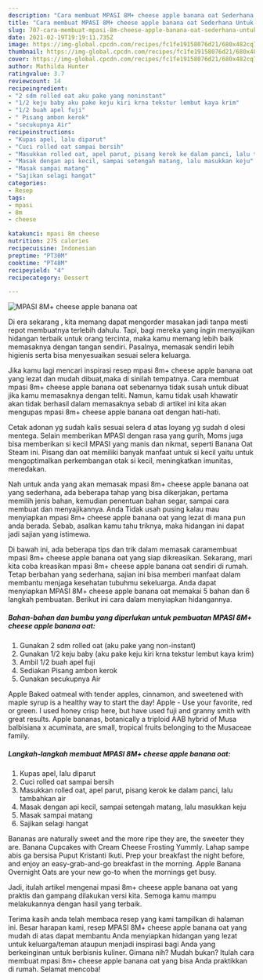 ```yaml
---
description: "Cara membuat MPASI 8M+ cheese apple banana oat Sederhana Untuk Jualan"
title: "Cara membuat MPASI 8M+ cheese apple banana oat Sederhana Untuk Jualan"
slug: 707-cara-membuat-mpasi-8m-cheese-apple-banana-oat-sederhana-untuk-jualan
date: 2021-02-19T19:19:11.735Z
image: https://img-global.cpcdn.com/recipes/fc1fe19158076d21/680x482cq70/mpasi-8m-cheese-apple-banana-oat-foto-resep-utama.jpg
thumbnail: https://img-global.cpcdn.com/recipes/fc1fe19158076d21/680x482cq70/mpasi-8m-cheese-apple-banana-oat-foto-resep-utama.jpg
cover: https://img-global.cpcdn.com/recipes/fc1fe19158076d21/680x482cq70/mpasi-8m-cheese-apple-banana-oat-foto-resep-utama.jpg
author: Mathilda Hunter
ratingvalue: 3.7
reviewcount: 14
recipeingredient:
- "2 sdm rolled oat aku pake yang noninstant"
- "1/2 keju baby aku pake keju kiri krna tekstur lembut kaya krim"
- "1/2 buah apel fuji"
- " Pisang ambon kerok"
- "secukupnya Air"
recipeinstructions:
- "Kupas apel, lalu diparut"
- "Cuci rolled oat sampai bersih"
- "Masukkan rolled oat, apel parut, pisang kerok ke dalam panci, lalu tambahkan air"
- "Masak dengan api kecil, sampai setengah matang, lalu masukkan keju"
- "Masak sampai matang"
- "Sajikan selagi hangat"
categories:
- Resep
tags:
- mpasi
- 8m
- cheese

katakunci: mpasi 8m cheese 
nutrition: 275 calories
recipecuisine: Indonesian
preptime: "PT30M"
cooktime: "PT48M"
recipeyield: "4"
recipecategory: Dessert

---
```



![MPASI 8M+ cheese apple banana oat](https://img-global.cpcdn.com/recipes/fc1fe19158076d21/680x482cq70/mpasi-8m-cheese-apple-banana-oat-foto-resep-utama.jpg)

Di era  sekarang , kita memang dapat mengorder masakan jadi tanpa mesti repot membuatnya terlebih dahulu. Tapi, bagi mereka yang ingin menyajikan hidangan terbaik untuk orang tercinta, maka kamu memang lebih baik memasaknya dengan tangan sendiri. Pasalnya, memasak sendiri lebih higienis serta bisa menyesuaikan sesuai selera keluarga.

Jika kamu lagi mencari inspirasi resep mpasi 8m+ cheese apple banana oat yang lezat dan mudah dibuat,maka di sinilah tempatnya. Cara membuat mpasi 8m+ cheese apple banana oat  sebenarnya tidak susah untuk dibuat jika kamu memasaknya dengan teliti. Namun, kamu tidak usah khawatir akan tidak berhasil dalam memasaknya 
sebab di artikel ini kita akan mengupas mpasi 8m+ cheese apple banana oat dengan hati-hati.  

Cetak adonan yg sudah kalis sesuai selera d atas loyang yg sudah d olesi mentega. Selain memberikan MPASI dengan rasa yang gurih, Moms juga bisa memberikan si kecil MPASI yang manis dan nikmat, seperti Banana Oat Steam ini. Pisang dan oat memiliki banyak manfaat untuk si kecil yaitu untuk mengoptimalkan perkembangan otak si kecil, meningkatkan imunitas, meredakan.

Nah untuk anda yang akan memasak mpasi 8m+ cheese apple banana oat yang sederhana, ada beberapa tahap yang bisa dikerjakan, pertama memilih jenis bahan, kemudian penentuan bahan segar, sampai cara membuat dan menyajikannya. Anda Tidak usah pusing kalau mau menyiapkan mpasi 8m+ cheese apple banana oat yang lezat di mana pun anda berada. Sebab, asalkan kamu  tahu triknya, maka hidangan ini dapat jadi sajian yang istimewa.

Di bawah ini, ada beberapa tips dan trik dalam memasak caramembuat mpasi 8m+ cheese apple banana oat yang siap dikreasikan. Sekarang, mari kita coba kreasikan mpasi 8m+ cheese apple banana oat sendiri di rumah. Tetap berbahan yang sederhana, sajian ini bisa memberi manfaat dalam membantu menjaga kesehatan tubuhmu sekeluarga. Anda dapat menyiapkan MPASI 8M+ cheese apple banana oat memakai 5 bahan dan 6 langkah pembuatan. Berikut ini cara dalam menyiapkan hidangannya.

<!--inarticleads1-->

##### Bahan-bahan dan bumbu yang diperlukan untuk pembuatan MPASI 8M+ cheese apple banana oat:

1. Gunakan 2 sdm rolled oat (aku pake yang non-instant)
1. Gunakan 1/2 keju baby (aku pake keju kiri krna tekstur lembut kaya krim)
1. Ambil 1/2 buah apel fuji
1. Sediakan  Pisang ambon kerok
1. Gunakan secukupnya Air


Apple Baked oatmeal with tender apples, cinnamon, and sweetened with maple syrup is a healthy way to start the day! Apple - Use your favorite, red or green. I used honey crisp here, but have used fuji and granny smith with great results. Apple bananas, botanically a triploid AAB hybrid of Musa balbisiana x acuminata, are small, tropical fruits belonging to the Musaceae family. 

<!--inarticleads2-->

##### Langkah-langkah membuat MPASI 8M+ cheese apple banana oat:

1. Kupas apel, lalu diparut
1. Cuci rolled oat sampai bersih
1. Masukkan rolled oat, apel parut, pisang kerok ke dalam panci, lalu tambahkan air
1. Masak dengan api kecil, sampai setengah matang, lalu masukkan keju
1. Masak sampai matang
1. Sajikan selagi hangat


Bananas are naturally sweet and the more ripe they are, the sweeter they are. Banana Cupcakes with Cream Cheese Frosting Yummly. Lahap sampe abis ga bersisa Puput Kristanti Ikuti. Prep your breakfast the night before, and enjoy an easy-grab-and-go breakfast in the morning. Apple Banana Overnight Oats are your new go-to when the mornings get busy. 

Jadi, itulah artikel mengenai  mpasi 8m+ cheese apple banana oat  yang praktis dan gampang dilakukan versi kita. Semoga kamu mampu melakukannya dengan hasil yang terbaik. 

Terima kasih anda telah membaca resep yang kami tampilkan di halaman ini. Besar harapan kami, resep  MPASI 8M+ cheese apple banana oat yang mudah di atas dapat membantu Anda menyiapkan hidangan yang lezat untuk keluarga/teman ataupun menjadi inspirasi bagi Anda yang berkeinginan untuk berbisnis kuliner. Gimana nih? Mudah bukan? Itulah cara membuat mpasi 8m+ cheese apple banana oat yang bisa Anda praktikkan di rumah. Selamat mencoba!

